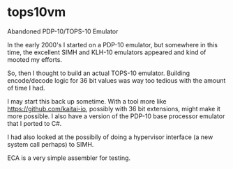 # tops10vm
Abandoned PDP-10/TOPS-10 Emulator

In the early 2000's I started on a PDP-10 emulator, but somewhere in this time, the excellent SIMH and KLH-10 emulators appeared and kind of mooted my efforts.

So, then I thought to build an actual TOPS-10 emulator.   Building encode/decode logic for 36 bit values was way too tedious with the amount of time I had.

I may start this back up sometime.   With a tool more like https://github.com/kaitai-io, possibly with 36 bit extensions, might make it more possible.  I also have a version of the PDP-10 base processor emulator that I ported to C#.

I had also looked at the possibily of doing a hypervisor interface (a new system call perhaps) to SIMH.

ECA is a very simple assembler for testing.

